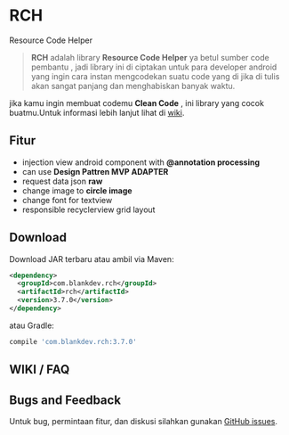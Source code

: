 # RCH
Resource Code Helper

> **RCH** adalah library **Resource Code Helper** ya betul sumber code pembantu , jadi library ini di ciptakan untuk para developer android yang ingin cara instan mengcodekan suatu code yang di jika di tulis akan sangat panjang dan menghabiskan banyak waktu.

jika kamu ingin membuat codemu **Clean Code** , ini library yang cocok buatmu.Untuk informasi lebih lanjut lihat di [wiki][1].

## Fitur

- injection view android component with **@annotation processing** 
- can use **Design Pattren MVP ADAPTER**
- request data json **raw**
- change image to **circle image**
- change font for textview
- responsible recyclerview grid layout

Download
--------

Download JAR terbaru atau ambil via Maven:
```xml
<dependency>
  <groupId>com.blankdev.rch</groupId>
  <artifactId>rch</artifactId>
  <version>3.7.0</version>
</dependency>
```
atau Gradle:
```groovy
compile 'com.blankdev.rch:3.7.0'
```

WIKI / FAQ
----------

Bugs and Feedback
-----------------

Untuk bug, permintaan fitur, dan diskusi silahkan gunakan [GitHub issues][0].

[0]: https://github.com/ghozimahdi/RCH/issues
[1]: https://github.com/ghozimahdi/RCH/wiki
